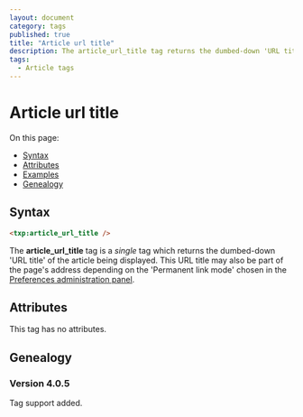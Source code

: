 ```yaml
---
layout: document
category: tags
published: true
title: "Article url title"
description: The article_url_title tag returns the dumbed-down 'URL title' of the article being displayed.
tags:
  - Article tags
---
```


# Article url title

On this page:

* [Syntax](#user-content-syntax)
* [Attributes](#user-content-attributes)
* [Examples](#user-content-examples)
* [Genealogy](#user-content-genealogy)

## Syntax

~~~ html
<txp:article_url_title />
~~~

The **article_url_title** tag is a *single* tag which returns the dumbed-down 'URL title' of the article being displayed. This URL title may also be part of the page's address depending on the 'Permanent link mode' chosen in the [Preferences administration panel](../administration/preferences-panel).

## Attributes

This tag has no attributes.

## Genealogy

### Version 4.0.5

Tag support added.
